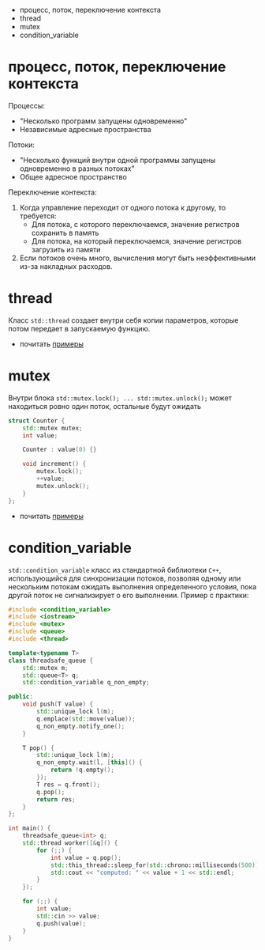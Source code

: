 - процесс, поток, переключение контекста
- thread
- mutex
- condition_variable

# процесс, поток, переключение контекста

Процессы:
* "Несколько программ запущены одновременно"
* Независимые адресные пространства

Потоки:
* "Несколько функций внутри одной программы запущены одновременно в разных потоках"
* Общее адресное пространство

Переключение контекста:
1. Когда управление переходит от одного потока к другому, то требуется:
   * Для потока, с которого переключаемся, значение регистров сохранить в память
   * Для потока, на который переключаемся, значение регистров загрузить из памяти
2. Если потоков очень много, вычисления могут быть неэффективными из-за накладных расходов.

# thread
Класс `std::thread` создает внутри себя копии параметров, которые потом передает в запускаемую функцию.
+ почитать [примеры](https://drive.google.com/file/d/1zvHzJcU3WWOJqx4AeZlwwG_72sEr3ofA/view)

# mutex

Внутри блока `std::mutex.lock(); ... std::mutex.unlock();` может находиться ровно один поток, остальные будут ожидать 
```cpp
struct Counter {
	std::mutex mutex;
	int value;

	Counter : value(0) {}

	void increment() {
		mutex.lock();
		++value;
		mutex.unlock();
	}
};
```

+ почитать [примеры](https://drive.google.com/file/d/1RpyYr21b0wzjI_9FvoCHA9nxSO7mL0us/view)

# condition_variable

`std::condition_variable` класс из стандартной библиотеки `C++`, использующийся для синхронизации потоков, позволяя одному или нескольким потокам ожидать выполнения определенного условия, пока другой поток не сигнализирует о его выполнении. 
Пример с практики:
```cpp
#include <condition_variable>
#include <iostream>
#include <mutex>
#include <queue>
#include <thread>

template<typename T>
class threadsafe_queue {
    std::mutex m;
    std::queue<T> q;
    std::condition_variable q_non_empty;

public:
    void push(T value) {
        std::unique_lock l(m);
        q.emplace(std::move(value));
        q_non_empty.notify_one();
    }

    T pop() {
        std::unique_lock l(m);
        q_non_empty.wait(l, [this]() {
            return !q.empty();
        });
        T res = q.front();
        q.pop();
        return res;
    }
};

int main() {
    threadsafe_queue<int> q;
    std::thread worker([&q]() {
        for (;;) {
            int value = q.pop();
            std::this_thread::sleep_for(std::chrono::milliseconds(500));
            std::cout << "computed: " << value + 1 << std::endl;
        }
    });

    for (;;) {
        int value;
        std::cin >> value;
        q.push(value);
    }
}
```
